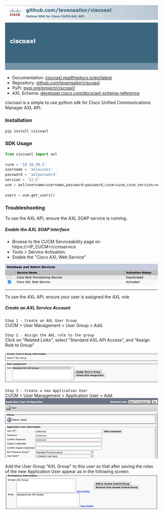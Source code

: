 ![Ciscoaxl](ciscoaxl.png)

- Documentation: [ciscoaxl.readthedocs.io/en/latest](https://ciscoaxl.readthedocs.io/en/latest)
- Repository: [github.com/levensailor/ciscoaxl](https://github.com/levensailor/ciscoaxl)
- PyPi: [pypi.org/project/ciscoaxl/](https://pypi.org/project/ciscoaxl/)
- AXL Schema: [developer.cisco.com/docs/axl-schema-reference](https://developer.cisco.com/docs/axl-schema-reference/)

ciscoaxl is a simple to use python sdk for Cisco Unified Communications Manager AXL API. 


### Installation

```bash
pip install ciscoaxl
```

### SDK Usage 

```python
from ciscoaxl import axl

cucm = '10.10.20.1'
username = 'axlaccess'
password = 'axlpassword'
version = '12.5'
ucm = axl(username=username,password=password,cucm=cucm,cucm_version=version)

users = ucm.get_users()
```

### Troubleshooting

To use the AXL API, ensure the AXL SOAP service is running..

##### Enable the AXL SOAP interface
- Browse to the CUCM Serviceability page on https://<IP_CUCM>/ccmservice
- Tools > Service Activation:
- Enable the "Cisco AXL Web Service"

![Axl Service](2020-06-01-11-13-59.png)

---

To use the AXL API, ensure your user is assigned the AXL role

##### Create an AXL Service Account

`Step 1 - Create an AXL User Group`  
CUCM > User Management > User Group > Add.

`Step 2 - Assign the AXL role to the group`  
Click on "Related Links", select "Standard AXL API Access", and "Assign Role to Group"  

![Axl role](2020-06-01-11-29-06.png)

`Step 3 - Create a new Application User`  
CUCM > User Management > Application User > Add.  
![Application User](2020-06-01-11-33-25.png)

Add the User Group "AXL Group" to this user so that after saving the roles of the new Application User appear as in the following screen:  
![AXL Group](2020-06-01-11-43-34.png)
